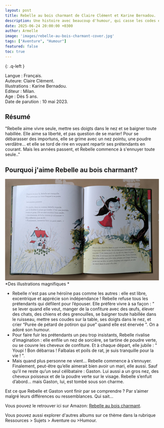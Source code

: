```yaml
---
layout: post
title: Rebelle au bois charmant de Claire Clément et Karine Bernadou.
description: Une histoire avec beaucoup d'humour, qui casse les codes et montre que s’aimer, c’est aussi accueillir l’autre tel qu’il est malgré des différences.
date: 2025-06-24 20:00:00 +0300
author: Armelle
image: 'images/rebelle-au-bois-charmant-cover.jpg'
tags: ["Aventure", "Humour"]
featured: false
toc: true
---
```


{: .q-left }

Langue : Français.        
Auteure:  Claire Clément.     
Illustrations : Karine Bernadou.       
Editeur : Milan.          
Age : Dès 5 ans.           
Date de parution : 10 mai 2023.

## Résumé

"Rebelle aime vivre seule, mettre ses doigts dans le nez et se baigner toute habillée. Elle aime sa liberté, et pas question de se marier! Pour se débarasser des importuns, elle se grime avec un nez pointu, une poudre verdâtre... et elle se tord de rire en voyant repartir ses prétendants en courant. Mais les années passent, et Rebelle commence à s'ennuyer toute seule.."

## Pourquoi j'aime Rebelle au bois charmant? 

![Des illustrations magnifiques](images/rebelle-au-bois-charmant-int.jpg)
*Des illustrations magnifiques *
- Rebelle n'est pas une héroïne pas comme les autres : elle est libre, excentrique et apprécie son indépendance ! Rebelle refuse tous les prétendants qui défilent pour l’épouser. Elle préfère vivre à sa façon : " se lever quand elle veut, manger de la confiture avec des œufs, élever des chats, des chiens et des grenouilles, se baigner toute habillée dans le ruisseau, mettre ses coudes sur la table, ses doigts dans le nez, et crier “Purée de pétard de potiron qui pue” quand elle est énervée ". On a adoré son humour.
- Pour faire fuir les prétendants un peu trop insistants, Rebelle rivalise d’imagination : elle enfile un nez de sorcière, se tartine de poudre verte, ou se couvre les cheveux de confiture. Et à chaque départ, elle jubile : " Youpi ! Bon débarras ! Falbalas et poils de rat, je suis tranquille pour la vie ! ".
- Mais quand plus personne ne vient… Rebelle commence à s’ennuyer. Finalement, peut-être qu’elle aimerait bien avoir un mari, elle aussi. Sauf qu’il ne reste qu’un seul célibataire : Gaston. Lui aussi a un gros nez, des cheveux poisseux et de la poudre verte sur le visage. Rebelle s’enfuit d’abord… mais Gaston, lui, est tombé sous son charme.

Est ce que Rebelle et Gaston vont finir par se comprendre ? Par s’aimer malgré leurs différences ou ressemblances. Qui sait...

Vous pouvez le retrouver ici sur Amazon: [Rebelle au bois charmant](https://amzn.to/4kJpm1D). 

Vous pouvez aussi explorer d'autres albums sur ce thème dans la rubrique Ressources > Sujets > Aventure ou >Humour. 